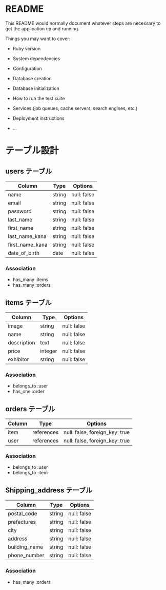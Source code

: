 # README

This README would normally document whatever steps are necessary to get the
application up and running.

Things you may want to cover:

* Ruby version

* System dependencies

* Configuration

* Database creation

* Database initialization

* How to run the test suite

* Services (job queues, cache servers, search engines, etc.)

* Deployment instructions

* ...

# テーブル設計

## users テーブル

| Column          | Type   | Options     |
| --------------- | ------ | ----------- |
| name            | string | null: false |
| email           | string | null: false |
| password        | string | null: false |
| last_name       | string | null: false |
| first_name      | string | null: false |
| last_name_kana  | string | null: false |
| first_name_kana | string | null: false |
| date_of_birth   | date   | null: false |

### Association

- has_many :items
- has_many :orders

## items テーブル

| Column        | Type    | Options     |
| ------------- | ------  | ----------- |
| image         | string  | null: false |
| name          | string  | null: false |
| description   | text    | null: false |
| price         | integer | null: false |
| exhibitor     | string  | null: false |

### Association

- belongs_to :user
- has_one :order

## orders テーブル

| Column | Type       | Options                        |
| ------ | ---------- | ------------------------------ |
| item   | references | null: false, foreign_key: true |
| user   | references | null: false, foreign_key: true |

### Association

- belongs_to :user
- belongs_to :item

## Shipping_address テーブル

| Column        | Type   | Options     |
| ------------- | ------ | ----------- |
| postal_code   | string | null: false |
| prefectures   | string | null: false |
| city          | string | null: false |
| address       | string | null: false |
| building_name | string | null: false |
| phone_number  | string | null: false |

### Association

- has_many :orders
